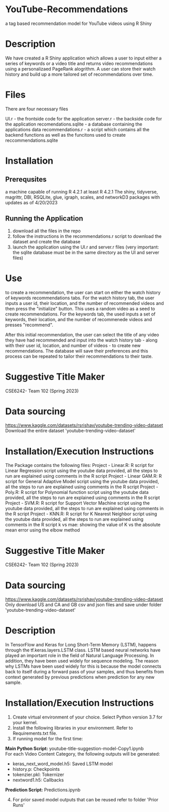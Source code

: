 # YouTube-Recommendations
a tag based recommendation model for YouTube videos using R Shiny

# Description
We have created a R Shiny application which allows a user to input either a series of keywords or a video title and returns video recommendations using a personalizaed PageRank alogrithm. A user can store their watch history and build up a more tailored set of recommendations over time. 

# Files

There are four necessary files

UI.r - the frontside code for the application 
server.r - the backside code for the application
recomendations.sqlite - a database containing the applications data
recommendations.r - a script which contains all the backend functions as well as the funcitons used to create reccommendations.sqlite

# Installation 

## Prerequsites
a machine capable of running R 4.2.1 
at least R 4.2.1
The shiny, tidyverse, magrittr, DBI, RSQLite, glue, igraph, scales, and networkD3 packages with updates as of 4/20/2023

## Running the Application
1. download all the files in the repo 
2. follow the instructions in the recommendations.r script to download the dataset and create the database
3. launch the application using the UI.r and server.r files (very important: the sqlite database must be in the same directory as the UI and server files)

# Use

to create a recommendation, the user can start on either the watch history of keywords recommendations tabs. For the watch history tab, the user inputs a user id, their location, and the number of recommended videos and then press the "initialize" button. This uses a random video as a seed to create recommendations. For the keywords tab, the used inputs a set of keywords, their location, and the number of recommenede videos and presses "recommend". 

After this initial recommendation, the user can select the title of any video they have had recommended and input into the watch history tab - along with their user id, location, and number of videos - to create new recommendations. The database will save their preferences and this process can be repeated to tailor their recommendations to their taste. 




# Suggestive Title Maker
CSE6242- Team 102 (Spring 2023)


# Data sourcing
https://www.kaggle.com/datasets/rsrishav/youtube-trending-video-dataset <br>
Download the entire dataset 'youtube-trending-video-dataset'

# Installation/Execution Instructions
The Package contains the following files:
Project - Linear.R: R script for Linear Regression script using the youtube data provided, all the steps to run are explained using comments in the R script
Project - Linear GAM.R: R script for General Adaptive Model script using the youtube data provided, all the steps to run are explained using comments in the R script
Project - Poly.R: R script for Polynomial function script using the youtube data provided, all the steps to run are explained using comments in the R script
Project - SVM.R: R script for Support Vector Machine script using the youtube data provided, all the steps to run are explained using comments in the R script
Project - KNN.R: R script for K Nearest Neighbor script using the youtube data provided, all the steps to run are explained using comments in the R script
k vs mae: showing the value of K vs the absolute mean error using the elbow method



# Suggestive Title Maker
CSE6242- Team 102 (Spring 2023)


# Data sourcing
https://www.kaggle.com/datasets/rsrishav/youtube-trending-video-dataset <br>
Only download US and CA and GB csv and json files and save under folder 'youtube-trending-video-dataset'


# Description
In TensorFlow and Keras for Long Short-Term Memory (LSTM), happens through the tf.keras.layers.LSTM class. LSTM based neural networks have played an important role in the field of Natural Language Processing. In addition, they have been used widely for sequence modeling. The reason why LSTMs have been used widely for this is because the model connects back to itself during a forward pass of your samples, and thus benefits from context generated by previous predictions when prediction for any new sample.


# Installation/Execution Instructions
1. Create virtual environment of your choice. Select Python version 3.7 for your kernel.
2. Install the following libraries in your environment. Refer to Requirements.txt file.
3. If running model for the first time:


**Main Python Script:** youtube-title-suggestion-model-Copy1.ipynb <br>
For each Video Content Category, the following outputs will be generated: <br>
* keras_next_word_model.h5: Saved LSTM model
* history.p: Checkpoints
* tokenzier.pkl: Tokernizer
* nextword1.h5: Callbacks <br>

**Prediction Script:** Predictions.ipynb


4. For prior saved model outputs that can be reused refer to folder 'Prior Runs'
